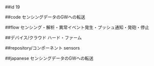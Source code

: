 ##id
19

##code
センシングデータのGWへの転送

##flow
センシング・解析・異常イベント発生・プッシュ通知・発砲・停止

##デバイス/クラウド
ハード・ファーム

##repository/コンポーネント
sensors

##japanese
センシングデータのGWへの転送

